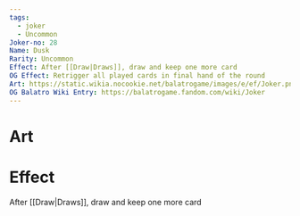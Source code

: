 ```yaml
---
tags:
  - joker
  - Uncommon
Joker-no: 28
Name: Dusk
Rarity: Uncommon
Effect: After [[Draw|Draws]], draw and keep one more card
OG Effect: Retrigger all played cards in final hand of the round
Art: https://static.wikia.nocookie.net/balatrogame/images/e/ef/Joker.png/revision/latest?cb=20230925003651
OG Balatro Wiki Entry: https://balatrogame.fandom.com/wiki/Joker
---
```

# Art
# Effect
After [[Draw|Draws]], draw and keep one more card